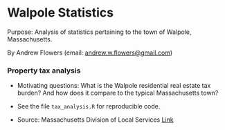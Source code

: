 # Walpole Statistics

Purpose: Analysis of statistics pertaining to the town of Walpole, Massachusetts.

By Andrew Flowers (email: andrew.w.flowers@gmail.com)


### Property tax analysis
* Motivating questions: What is the Walpole residential real estate tax burden? And how does it compare to the typical Massachusetts town?

* See the file `tax_analysis.R` for reproducible code.

* Source: Massachusetts Division of Local Services [Link](http://www.mass.gov/dor/local-officials/municipal-databank-and-local-aid-unit/databank-reports-new.html)



